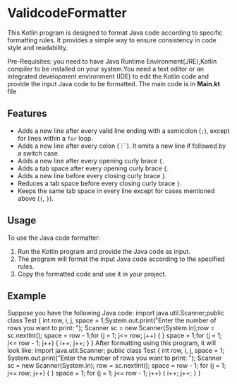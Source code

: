# ValidcodeFormatter
This Kotlin program is designed to format Java code according to specific formatting rules. It provides a simple way to ensure consistency in code style and readability.

Pre-Requisites:
you need to have Java Runtime Environment(JRE),Kotlin compiler to be installed on your system.You need a text editor or an integrated development environment (IDE) to edit the Kotlin code and provide the input Java code to be formatted.
The main code is in **Main.kt** file 

## Features

- Adds a new line after every valid line ending with a semicolon (`;`), except for lines within a `for` loop.
- Adds a new line after every colon (`:``). It omits a new line if followed by a switch case.
- Adds a new line after every opening curly brace `{`.
- Adds a tab space after every opening curly brace `{`.
- Adds a new line before every closing curly brace `}`.
- Reduces a tab space before every closing curly brace `}`.
- Keeps the same tab space in every line except for cases mentioned above (`{`, `}`).

## Usage

To use the Java code formatter:

1. Run the Kotlin program and provide the Java code as input.
2. The program will format the input Java code according to the specified rules.
3. Copy the formatted code and use it in your project.

## Example

Suppose you have the following Java code:
import java.util.Scanner;public class Test
{
    int row, i, j, space = 1;System.out.print("Enter the number of rows you want to print: ");
    Scanner sc = new Scanner(System.in);row = sc.nextInt();
    space = row - 1;for (j = 1; j<= row; j++)
    {
    }
    space = 1;for (j = 1; j<= row - 1; j++)
    {
        i++; j++;
    }
}
After formatting using this program, it will look like:
import java.util.Scanner;
public class Test {
    int row, i, j, space = 1;
    System.out.print("Enter the number of rows you want to print: ");
    Scanner sc = new Scanner(System.in);
    row = sc.nextInt();
    space = row - 1;
    for (j = 1; j<= row; j++) {
    }
    space = 1;
    for (j = 1; j<= row - 1; j++) {
        i++;
        j++;
    }
}
